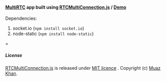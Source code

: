 #### [MultiRTC](https://github.com/muaz-khan/WebRTC-Experiment/tree/master/MultiRTC) app built using [RTCMultiConnection.js](http://www.RTCMultiConnection.org/docs/) / [Demo](https://www.webrtc-experiment.com:12034/)

Dependencies: 

1. socket.io (`npm install socket.io`)
2. node-static (`npm install node-static`)

=

##### License

[RTCMultiConnection.js](http://www.RTCMultiConnection.org/) is released under [MIT licence](https://www.webrtc-experiment.com/licence/) . Copyright (c) [Muaz Khan](https://plus.google.com/+MuazKhan).
